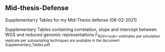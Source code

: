 ## Mid-thesis-Defense
Supplementarry Tables for my Mid-Thesis defense (08-02-2021)

Supplementary Tables containing correlation, slope and intercept between WGS and reduced genomic representations F<sub>ROH<\sub> estimates per simulation replicate per subsampling techniques are available in the document Supplementary_Tables.pdf

